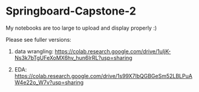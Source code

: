 # Springboard-Capstone-2

My notebooks are too large to upload and display properly :)

Please see fuller versions:
1. data wrangling: https://colab.research.google.com/drive/1uIjK-Ns3k7bTgUFeXoMX6hv_hun6lrRL?usp=sharing

2. EDA: https://colab.research.google.com/drive/1s99X7lbQGBGeSm52LBLPuAW4e22o_W7v?usp=sharing


